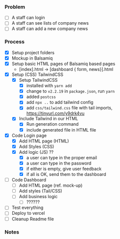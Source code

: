 ### Problem
- [ ] A staff can login
- [ ] A staff can see lists of company news
- [ ] A staff can add a new company news

### Process
- [x] Setup project folders
- [x] Mockup in Balsamiq 
- [x] Setup basic HTML pages of Balsamiq based pages
  - [index].html -> [dashboard { form, news}].html
- [x] Setup (CSS) TailwindCSS
  - [x] Setup TailwindCSS
    - [x] installed with `yarn add`
    - [x] change to `v2.2.19` in `package.json`, run `yarn`
    - [x] added `postcss`
    - [x] add `npx ..` to add tailwind config
    - [x] add `css/tailwind.css` file with tail imports, https://tinyurl.com/y9drk4vu
  - [x] Include Tailwind in our HTML
    - [x] Run generation command
    - [x] include generated file in HTML file
- [x] Code Login page
    - [x] Add HTML page (HTML)
    - [x] Add Styles (CSS)
    - [x] Add logic (JS) ??
      - [x] a user can type in the proper email
      - [x] a user can type in the password
      - [x] if either is empty, give user feedback
      - [x] if all is OK, send them to the dashboard
- [ ] Code Dashboard
  - [ ] Add HTML page (ref. mock-up)
  - [ ] Add styles (Tail/CSS)
  - [ ] Add business logic
    - [ ] ??????
- [ ] Test everything
- [ ] Deploy to vercel
- [ ] Cleanup Readme file

### Notes
